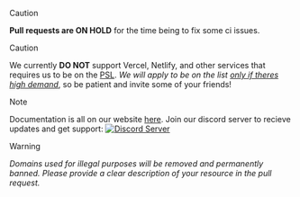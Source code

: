 > [!CAUTION]
> **Pull requests are ON HOLD** for the time being to fix some ci issues.

> [!CAUTION]
> We currently **DO NOT** support Vercel, Netlify, and other services that requires us to be on the [PSL](https://github.com/publicsuffix/list). _We will apply to be on the list [only if theres high demand](https://publicsuffix.org/submit/#:~:text=We%20will%20generally%20decline%20small%20projects)_, so be patient and invite some of your friends!

> [!NOTE]
> Documentation is all on our website [here](https://part-of.my.id/docs#structure). Join our discord server to recieve updates and get support:
> <a href="https://discord.gg/rFyRF3MMhc"><img alt="Discord Server" src="https://invidget.switchblade.xyz/rFyRF3MMhc"></a>

> [!WARNING]
> *Domains used for illegal purposes will be removed and permanently banned. Please provide a clear description of your resource in the pull request.*
